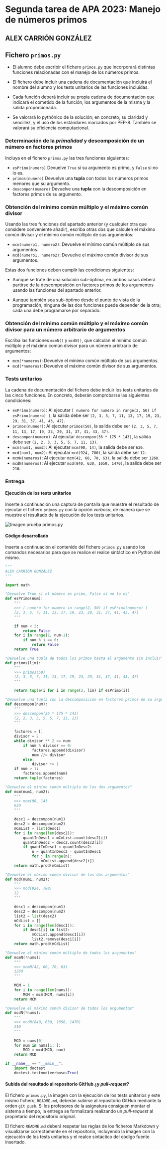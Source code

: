 # Segunda tarea de APA 2023: Manejo de números primos

## ALEX CARRIÓN GONZÁLEZ

## Fichero `primos.py`

- El alumno debe escribir el fichero `primos.py` que incorporará distintas funciones relacionadas con el manejo
  de los números primos.

- El fichero debe incluir una cadena de documentación que incluirá el nombre del alumno y los tests unitarios
  de las funciones incluidas.

- Cada función deberá incluir su propia cadena de documentación que indicará el cometido de la función, los
  argumentos de la misma y la salida proporcionada.

- Se valorará lo pythónico de la solución; en concreto, su claridad y sencillez, y el uso de los estándares marcados
  por PEP-8. También se valorará su eficiencia computacional.

### Determinación de la *primalidad* y descomposición de un número en factores primos

Incluya en el fichero `primos.py` las tres funciones siguientes:

- `esPrimo(numero)`   Devuelve `True` si su argumento es primo, y `False` si no lo es.
- `primos(numero)`    Devuelve una **tupla** con todos los números primos menores que su argumento.
- `descompon(numero)` Devuelve una **tupla** con la descomposición en factores primos de su argumento.

### Obtención del mínimo común múltiplo y el máximo común divisor

Usando las tres funciones del apartado anterior (y cualquier otra que considere conveniente añadir), escriba otras
dos que calculen el máximo común divisor y el mínimo común múltiplo de sus argumentos:

- `mcm(numero1, numero2)`:  Devuelve el mínimo común múltiplo de sus argumentos.
- `mcd(numero1, numero2)`:  Devuelve el máximo común divisor de sus argumentos.

Estas dos funciones deben cumplir las condiciones siguientes:

- Aunque se trate de una solución sub-óptima, en ambos casos deberá partirse de la descomposición en factores
  primos de los argumentos usando las funciones del apartado anterior.

- Aunque también sea sub-óptimo desde el punto de vista de la programación, ninguna de las dos funciones puede
  depender de la otra; cada una debe programarse por separado.

### Obtención del mínimo común múltiplo y el máximo común divisor para un número arbitrario de argumentos

Escriba las funciones `mcmN()` y `mcdN()`, que calculan el mínimo común múltiplo y el máximo común divisor para un
número arbitrario de argumentos:

- `mcm(*numeros)`:  Devuelve el mínimo común múltiplo de sus argumentos.
- `mcd(*numeros)`:  Devuelve el máximo común divisor de sus argumentos.

### Tests unitarios

La cadena de documentación del fichero debe incluir los tests unitarios de las cinco funciones. En concreto, deberán
comprobarse las siguientes condiciones:

- `esPrimo(numero)`:  Al ejecutar `[ numero for numero in range(2, 50) if esPrimo(numero) ]`, la salida debe ser
                      `[2, 3, 5, 7, 11, 13, 17, 19, 23, 29, 31, 37, 41, 43, 47]`.
- `primos(numeor)`: Al ejecutar `primos(50)`, la salida debe ser `(2, 3, 5, 7, 11, 13, 17, 19, 23, 29, 31, 37, 41, 43, 47)`.
- `descompon(numero)`: Al ejecutar `descompon(36 * 175 * 143)`, la salida debe ser `(2, 2, 3, 3, 5, 5, 7, 11, 13)`.
- `mcm(num1, num2)`: Al ejecutar `mcm(90, 14)`, la salida debe ser `630`.
- `mcd(num1, num2)`: Al ejecutar `mcd(924, 780)`, la salida debe ser `12`.
- `mcmN(numeros)`: Al ejecutar `mcm(42, 60, 70, 63)`, la salida debe ser `1260`.
- `mcdN(numeros)`: Al ejecutar `mcd(840, 630, 1050, 1470)`, la salida debe ser `210`.

### Entrega

#### Ejecución de los tests unitarios

Inserte a continuación una captura de pantalla que muestre el resultado de ejecutar el fichero `primos.py` con la opción
*verbosa*, de manera que se muestre el resultado de la ejecución de los tests unitarios.

![Imagen prueba primos.py](prueba_primos.png)

#### Código desarrollado

Inserte a continuación el contenido del fichero `primos.py` usando los comandos necesarios para que se realice el
realce sintáctico en Python del mismo.

```python
"""
ALEX CARRIÓN GONZÁLEZ
"""

import math

"Devuelve True si el número es primo, False si no lo es"
def esPrimo(num):
    """
    >>> [ numero for numero in range(2, 50) if esPrimo(numero) ]
    [2, 3, 5, 7, 11, 13, 17, 19, 23, 29, 31, 37, 41, 43, 47]
    """

    if num < 2:
        return False
    for i in range(2, num-1):
        if num % i == 0:
            return False
    return True

"Devuelve una tupla de todos los primos hasta el argumento sin incluirlo"
def primos(lim):
    """
    >>> primos(50)
    (2, 3, 5, 7, 11, 13, 17, 19, 23, 29, 31, 37, 41, 43, 47)
    """

    return tuple(i for i in range(2, lim) if esPrimo(i))

"Devuelve una tupla con la descomposición en factores primos de su argumento."
def descompon(num):
    """
    >>> descompon(36 * 175 * 143)
    (2, 2, 3, 3, 5, 5, 7, 11, 13)
    """

    factores = []
    divisor = 2
    while divisor ** 2 <= num:  
        if num % divisor == 0:  
            factores.append(divisor)
            num //= divisor     
        else:                   
            divisor += 1        
    if num > 1:                 
        factores.append(num)        
    return tuple(factores)

"Devuelve el mínimo común múltiplo de los dos argumentos"
def mcm(num1, num2):
    """
    >>> mcm(90, 14)
    630
    """

    desc1 = descompon(num1)
    desc2 = descompon(num2)
    mCmList = list(desc1)                   
    for i in range(len(desc2)):             
        quantInDesc1 = mCmList.count(desc2[i])     
        quantInDesc2 = desc2.count(desc2[i])
        if quantInDesc1 < quantInDesc2:     
            n = quantInDesc2 - quantInDesc1 
            for j in range(n):                 
                mCmList.append(desc2[i])       
    return math.prod(mCmList)

"Devuelve el máximo común divisor de los dos argumentos"
def mcd(num1, num2):
    """
    >>> mcd(924, 780)
    12
    """

    desc1 = descompon(num1)
    desc2 = descompon(num2)
    list2 = list(desc2)
    mCdList = []                    
    for i in range(len(desc1)):      
        if desc1[i] in list2:        
            mCdList.append(desc1[i]) 
            list2.remove(desc1[i])   
    return math.prod(mCdList)

"Devuelve el mínimo común múltiplo de todos los argumentos"
def mcmN(*nums):
    """
    >>> mcmN(42, 60, 70, 63)
    1260
    """
    
    MCM = 1
    for i in range(len(nums)):
        MCM = mcm(MCM, nums[i])
    return MCM

"Devuelve el máximo común divisor de todos los argumentos"
def mcdN(*nums):
    """
    >>> mcdN(840, 630, 1050, 1470)
    210
    """
    
    MCD = nums[0]
    for num in nums[1: ]:
        MCD = mcd(MCD, num)
    return MCD

if __name__ == "__main__":
    import doctest
    doctest.testmod(verbose=True)
```

#### Subida del resultado al repositorio GitHub ¿y *pull-request*?

El fichero `primos.py`, la imagen con la ejecución de los tests unitarios y este mismo fichero, `README.md`, deberán
subirse al repositorio GitHub mediante la orden `git push`. Si los profesores de la asignatura consiguen montar el
sistema a tiempo, la entrega se formalizará realizando un *pull-request* al propietario del repositorio original.

El fichero `README.md` deberá respetar las reglas de los ficheros Markdown y visualizarse correctamente en el repositorio,
incluyendo la imagen con la ejecución de los tests unitarios y el realce sintáctico del código fuente insertado.
